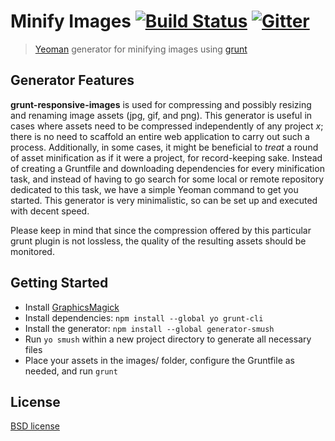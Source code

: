 # Minify Images [![Build Status](https://secure.travis-ci.org/jeffreysbrother/generator-smush.svg?branch=working)](http://travis-ci.org/jeffreysbrother/generator-smush) [![Gitter](https://img.shields.io/badge/Gitter-Join_the_Yeoman_chat_%E2%86%92-00d06f.svg)](https://gitter.im/jeffreysbrother/generator-smush)

> [Yeoman](http://yeoman.io) generator for minifying images using [grunt](http://gruntjs.com/)


## Generator Features

**grunt-responsive-images** is used for compressing and possibly resizing and renaming image assets (jpg, gif, and png). This generator is useful in cases where assets need to be compressed independently of any project *x*; there is no need to scaffold an entire web application to carry out such a process. Additionally, in some cases, it might be beneficial to *treat* a round of asset minification as if it were a project, for record-keeping sake. Instead of creating a Gruntfile and downloading dependencies for every minification task, and instead of having to go search for some local or remote repository dedicated to this task, we have a simple Yeoman command to get you started. This generator is very minimalistic, so can be set up and executed with decent speed.

Please keep in mind that since the compression offered by this particular grunt plugin is not lossless, the quality of the resulting assets should be monitored.


## Getting Started

- Install [GraphicsMagick](https://sourceforge.net/projects/graphicsmagick/files/graphicsmagick/)
- Install dependencies: `npm install --global yo grunt-cli`
- Install the generator: `npm install --global generator-smush`
- Run `yo smush` within a new project directory to generate all necessary files
- Place your assets in the images/ folder, configure the Gruntfile as needed, and run `grunt`


## License

[BSD license](http://opensource.org/licenses/bsd-license.php)
